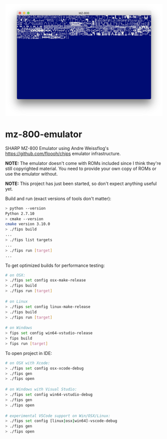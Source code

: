 ![MZ-800](misc/cgrom_dump.png)

# mz-800-emulator

SHARP MZ-800 Emulator using Andre Weissflog's https://github.com/floooh/chips emulator infrastructure.

**NOTE:** The emulator doesn't come with ROMs included since I think they're still copyrighted material. You need to provide your own copy of ROMs or use the emulator without.

**NOTE:** This project has just been started, so don't expect anything useful yet.

Build and run (exact versions of tools don't matter):

```bash
> python --version
Python 2.7.10
> cmake --version
cmake version 3.10.0
> ./fips build
...
> ./fips list targets
...
> ./fips run [target]
...
```

To get optimized builds for performance testing:

```bash
# on OSX:
> ./fips set config osx-make-release
> ./fips build
> ./fips run [target]

# on Linux
> ./fips set config linux-make-release
> ./fips build
> ./fips run [target]

# on Windows
> fips set config win64-vstudio-release
> fips build
> fips run [target]
```

To open project in IDE:
```bash
# on OSX with Xcode:
> ./fips set config osx-xcode-debug
> ./fips gen
> ./fips open

# on Windows with Visual Studio:
> ./fips set config win64-vstudio-debug
> ./fips gen
> ./fips open

# experimental VSCode support on Win/OSX/Linux:
> ./fips set config [linux|osx|win64]-vscode-debug
> ./fips gen
> ./fips open
```
